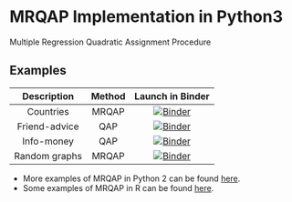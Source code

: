 # MRQAP Implementation in Python3
Multiple Regression Quadratic Assignment Procedure

## Examples
| Description | Method | Launch in Binder |
| :---: | :---: | :---: |
| Countries | MRQAP | [![Binder](https://notebooks.gesis.org/binder/badge_logo.svg)](https://notebooks.gesis.org/binder/v2/gh/lisette-espin/mrqap-python/p3?filepath=example_countries%20(MRQAP).ipynb) |
| Friend-advice | QAP | [![Binder](https://notebooks.gesis.org/binder/badge_logo.svg)](https://notebooks.gesis.org/binder/v2/gh/lisette-espin/mrqap-python/p3?filepath=example_friendadvice%20(QAP).ipynb) |
| Info-money | QAP | [![Binder](https://notebooks.gesis.org/binder/badge_logo.svg)](https://notebooks.gesis.org/binder/v2/gh/lisette-espin/mrqap-python/p3?filepath=example_infomoney%20(QAP).ipynb) |
| Random graphs | MRQAP | [![Binder](https://notebooks.gesis.org/binder/badge_logo.svg)](https://notebooks.gesis.org/binder/v2/gh/lisette-espin/mrqap-python/p3?filepath=example_randomgraphs%20(MRQAP).ipynb) |


- More examples of MRQAP in Python 2 can be found [here](https://github.com/lisette-espin/mrqap-python "MRQAP in Python2").
- Some examples of MRQAP in R can be found [here](https://github.com/lisette-espin/mrqap-r "MRQAP in R").

